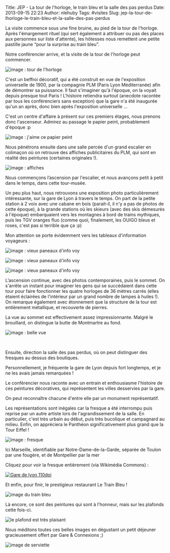 Title: JEP - La tour de l'horloge, le train bleu et la salle des pas perdus
Date: 2013-09-15 22:23
Author: nlehuby
Tags: #visites
Slug: jep-la-tour-de-lhorloge-le-train-bleu-et-la-salle-des-pas-perdus


La visite commence sous une fine bruine, au pied de la tour de
l'horloge. Après l'émargement rituel (qui sert également à attribuer ou
pas des places aux personnes sur liste d'attente), les hôtesses nous
remettent une petite pastille jaune “pour la surprise au train bleu”.

</p>

Notre conférencier arrive, et la visite de la tour de l'horloge peut
commencer.

</p>

![image : tour de l'horloge](https://lut.im/hVXSP2cCV9/APOYZYnEx15JxJ76.jpg)

C'est un beffroi décoratif, qui a été construit en vue de l'exposition
universelle de 1900, par la compagnie PLM (Paris Lyon Méditerranée) afin
de démontrer sa puissance. Il faut s'imaginer qu'à l'époque, on la
voyait depuis presque tout Paris ! L'histoire retiendra surtout
(anecdote racontée par tous les conférenciers sans exception) que la
gare n'a été inaugurée qu'un an après, donc bien après l'exposition
universelle ...

</p>

C'est un centre d'affaire à présent sur ces premiers étages, nous
prenons donc l'ascenseur. Admirez au passage le papier peint,
probablement d'époque :p

</p>


![image : j'aime ce papier peint](https://lut.im/AVuJdXPdti/rOiD1i8MDRquvtJZ.jpg)




</p>

Nous pénétrons ensuite dans une salle percée d'un grand escalier en
colimaçon où on retrouve des affiches publicitaires du PLM, qui sont en
réalité des peintures (certaines originales !).

</p>


![image : affiches](https://lut.im/t3O3jAn0gj/vxU8NJLMwT3hpgWo.jpg)


</p>

Nous commençons l’ascension par l'escalier, et nous avançons petit à
petit dans le temps, dans cette tour-musée.

</p>

Un peu plus haut, nous retrouvons une exposition photo particulièrement
intéressante, sur la gare de Lyon à travers le temps. On part de la
petite station à 2 voix avec une cabane en bois (parait-il, il n'y a pas
de photos de cette époque), à la grande stations où les skieurs (avec
des skis démesurés à l'époque) embarquaient vers les montagnes à bord de
trains mythiques, puis les TGV oranges fluo (comme quoi, finalement, les
OUIGO bleus et roses, c'est pas si terrible que ça :p)

</p>

Mon attention se porte évidemment vers les tableaux d'information
voyageurs :

</p>


![image : vieux paneaux d'info voy]({attach}img/201403_jep_trainbleu/infovoy.jpg)



</p>

![image : vieux paneaux d'info voy](https://lut.im/ybGUbMKpg2/8lKTTHB6sUY8WSse.jpg)



</p>

![image : vieux paneaux d'info voy](https://lut.im/sAqEP1r9k2/AW77CNAk5aWfwCcq.jpg)

</p>

L’ascension continue, avec des photos contemporaines, puis le sommet. On
s'arrête un instant pour imaginer les gens qui se succédaient dans cette
tour pour faire fonctionner les quatre horloges de 36 mètres carrés
(elles étaient éclairées de l'intérieur par un grand nombre de lampes à
huiles !). On remarque également avec étonnement que la structure de la
tour est entièrement métallique, et recouverte de pierres.

</p>

La vue au sommet est effectivement assez impressionnante. Malgré le
brouillard, on distingue la butte de Montmartre au fond.

</p>

![image : belle vue](https://lut.im/PhHDJyrqpk/tluBTVM5zLhgoZaH.jpg)

</p>

 

</p>

Ensuite, direction la salle des pas perdus, où on peut distinguer des
fresques au dessus des boutiques.

</p>

Personnellement, je fréquente la gare de Lyon depuis fort longtemps, et
je ne les avais jamais remarquées !

</p>

Le conférencier nous raconte avec un entrain et enthousiasme l'histoire
de ces peintures décoratives, qui représentent les villes desservies par
la gare.

</p>

On peut reconnaître chacune d'entre elle par un monument représentatif.

</p>

Les représentations sont inégales car la fresque a été interrompu puis
reprise par un autre artiste lors de l'agrandissement de la salle. En
particulier, c'est très urbain au début, puis très bucolique et
campagnard au milieu. Enfin, on appréciera le Panthéon significativement
plus grand que la Tour Eiffel !

</p>


![image : fresque](https://lut.im/x0QLy1BHbA/eOTHETX86cQQi4S3.jpg)




</p>

Ici Marseille, identifiable par Notre-Dame-de-la-Garde, séparée de
Toulon par une fougère, et de Montpellier par la mer

</p>

Cliquez pour voir la fresque entièrement (via Wikimédia Commons) :

</p>

[![Gare de lyon
110dpi](http://upload.wikimedia.org/wikipedia/commons/thumb/3/3f/Gare_de_lyon_110dpi.jpg/512px-Gare_de_lyon_110dpi.jpg)](http://commons.wikimedia.org/wiki/File%3AGare_de_lyon_110dpi.jpg "Par jean-baptiste olive & gyerles@free.fr (old art work) [Public domain], via Wikimedia Commons")

</p>

Et enfin, pour finir, le prestigieux restaurant Le Train Bleu !

</p>


![image du train bleu]({attach}img/201403_jep_trainbleu/trainbleu.jpg)


</p>

Là encore, ce sont des peintures qui sont à l'honneur, mais sur les
plafonds cette fois-ci.

</p>

![le plafond est très plaisant]({attach}img/201403_jep_trainbleu/bleu.jpg)


</p>

Nous méditons toutes ces belles images en dégustant un petit déjeuner
gracieusement offert par Gare & Connexions ;)

</p>

![image de serviette]({attach}img/201403_jep_trainbleu/serviette.jpg)



</p>

 
